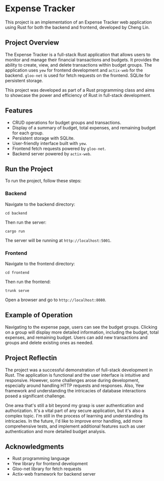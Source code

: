 <!-- @format -->

# Expense Tracker

This project is an implementation of an Expense Tracker web application using Rust for both the backend and frontend, developed by Cheng Lin.

## Project Overview

The Expense Tracker is a full-stack Rust application that allows users to monitor and manage their financial transactions and budgets. It provides the ability to create, view, and delete transactions within budget groups. The application uses `yew` for frontend development and `actix-web` for the backend. `gloo-net` is used for fetch requests on the frontend. SQLite for persistent storage.

This project was developed as part of a Rust programming class and aims to showcase the power and efficiency of Rust in full-stack development.

## Features

- CRUD operations for budget groups and transactions.
- Display of a summary of budget, total expenses, and remaining budget for each group.
- Persistent storage with SQLite.
- User-friendly interface built with `yew`.
- Frontend fetch requests powered by `gloo-net`.
- Backend server powered by `actix-web`.

## Run the Project

To run the project, follow these steps:

### Backend

Navigate to the backend directory:

```
cd backend
```

Then run the server:

```
cargo run
```

The server will be running at `http://localhost:5001`.

### Frontend

Navigate to the frontend directory:

```
cd frontend
```

Then run the frontend:

```
trunk serve
```

Open a browser and go to `http://localhost:8080`.

## Example of Operation

Navigating to the expense page, users can see the budget groups. Clicking on a group will display more detailed information, including the budget, total expenses, and remaining budget. Users can add new transactions and groups and delete existing ones as needed.

## Project Reflectin

The project was a successful demonstration of full-stack development in Rust. The application is functional and the user interface is intuitive and responsive. However, some challenges arose during development, especially around handling HTTP requests and responses. Also, Yew framework and understanding the intricacies of database interactions posed a significant challenge.

One area that's still a bit beyond my grasp is user authentication and authorization. It's a vital part of any secure application, but it's also a complex topic. I'm still in the process of learning and understanding its intricacies. In the future, I'd like to improve error handling, add more comprehensive tests, and implement additional features such as user authentication and more detailed budget analysis.

## Acknowledgments

- Rust programming language
- Yew library for frontend development
- Gloo-net library for fetch requests
- Actix-web framework for backend server

